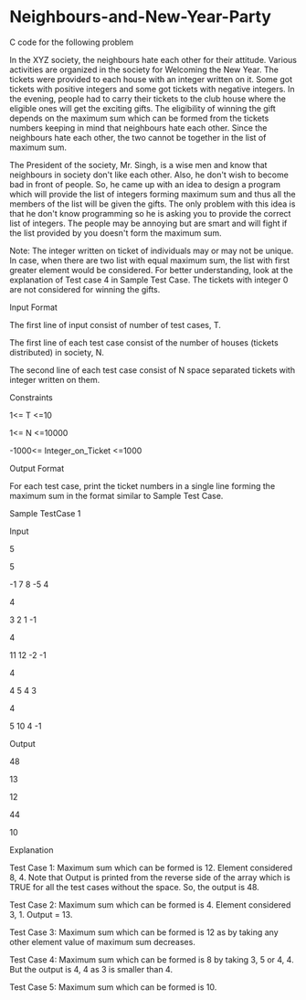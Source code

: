 # Neighbours-and-New-Year-Party
C code for the following problem


In the XYZ society, the neighbours hate each other for their attitude. Various activities are organized in the society for Welcoming the New Year. The tickets were provided to each house with an integer written on it. Some got tickets with positive integers and some got tickets with negative integers. In the evening, people had to carry their tickets to the club house where the eligible ones will get the exciting gifts. The eligibility of winning the gift depends on the maximum sum which can be formed from the tickets numbers keeping in mind that neighbours hate each other. Since the neighbours hate each other, the two cannot be together in the list of maximum sum. 





The President of the society, Mr. Singh, is a wise men and know that neighbours in society don't like each other. Also, he don't wish to become bad in front of people. So, he came up with an idea to design a program which will provide the list of integers forming maximum sum and thus all the members of the list will be given the gifts. The only problem with this idea is that he don't know programming so he is asking you to provide the correct list of integers. The people may be annoying but are smart and will fight if the list provided by you doesn't form the maximum sum.


Note: The integer written on ticket of individuals may or may not be unique. In case, when there are two list with equal maximum sum, the list with first greater element would be considered. For better understanding, look at the explanation of Test case 4 in Sample Test Case. The tickets with integer 0 are not considered for winning the gifts.



Input Format


The first line of input consist of number of test cases, T.


The first line of each test case consist of the number of houses (tickets distributed) in society, N.


The second line of each test case consist of N space separated tickets with integer written on them.


Constraints


1<= T <=10


1<= N <=10000


-1000<= Integer_on_Ticket <=1000



Output Format


For each test case, print the ticket numbers in a single line forming the maximum sum in the format similar to Sample Test Case.


Sample TestCase 1


Input


5


5


-1 7 8 -5 4 


4


3 2 1 -1 


4 


11 12 -2 -1 


4


4 5 4 3 


4


5 10 4 -1





Output


48


13


12


44


10




Explanation


Test Case 1: Maximum sum which can be formed is 12. Element considered 8, 4. Note that Output is printed from the reverse side of the array which is TRUE for all the test cases without the space. So, the output is 48.


Test Case 2: Maximum sum which can be formed is 4. Element considered 3, 1. Output = 13.


Test Case 3: Maximum sum which can be formed is 12 as by taking any other element value of maximum sum decreases.


Test Case 4: Maximum sum which can be formed is 8 by taking 3, 5 or 4, 4. But the output is 4, 4 as 3 is smaller than 4.


Test Case 5: Maximum sum which can be formed is 10.
